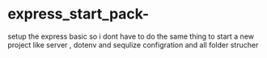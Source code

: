 # express_start_pack-
setup the express basic so i dont have to do the same thing to start a new project like server ,  dotenv  and sequlize configration and all folder strucher
